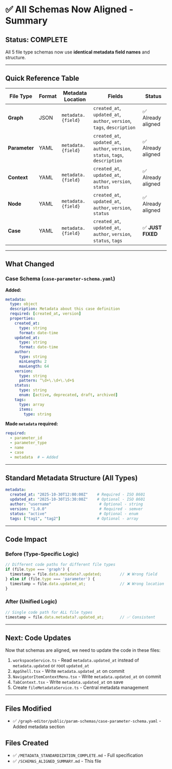 # ✅ All Schemas Now Aligned - Summary

## Status: COMPLETE

All 5 file type schemas now use **identical metadata field names** and structure.

---

## Quick Reference Table

| File Type | Format | Metadata Location | Fields | Status |
|-----------|--------|------------------|--------|--------|
| **Graph** | JSON | `metadata.{field}` | `created_at`, `updated_at`, `author`, `version`, `tags`, `description` | ✅ Already aligned |
| **Parameter** | YAML | `metadata.{field}` | `created_at`, `updated_at`, `author`, `version`, `status`, `tags`, `description` | ✅ Already aligned |
| **Context** | YAML | `metadata.{field}` | `created_at`, `updated_at`, `author`, `version`, `status` | ✅ Already aligned |
| **Node** | YAML | `metadata.{field}` | `created_at`, `updated_at`, `author`, `version`, `status` | ✅ Already aligned |
| **Case** | YAML | `metadata.{field}` | `created_at`, `updated_at`, `author`, `version`, `status`, `tags` | ✅ **JUST FIXED** |

---

## What Changed

### Case Schema (`case-parameter-schema.yaml`)

**Added:**
```yaml
metadata:
  type: object
  description: Metadata about this case definition
  required: [created_at, version]
  properties:
    created_at:
      type: string
      format: date-time
    updated_at:
      type: string
      format: date-time
    author:
      type: string
      minLength: 2
      maxLength: 64
    version:
      type: string
      pattern: ^\d+\.\d+\.\d+$
    status:
      type: string
      enum: [active, deprecated, draft, archived]
    tags:
      type: array
      items:
        type: string
```

**Made `metadata` required:**
```yaml
required:
  - parameter_id
  - parameter_type
  - name
  - case
  - metadata  # ← Added
```

---

## Standard Metadata Structure (All Types)

```yaml
metadata:
  created_at: "2025-10-30T12:00:00Z"    # Required - ISO 8601
  updated_at: "2025-10-30T15:30:00Z"    # Optional - ISO 8601
  author: "username"                     # Optional - string
  version: "1.0.0"                       # Required - semver
  status: "active"                       # Optional - enum
  tags: ["tag1", "tag2"]                # Optional - array
```

---

## Code Impact

### Before (Type-Specific Logic)
```typescript
// Different code paths for different file types
if (file.type === 'graph') {
  timestamp = file.data.metadata?.updated;        // ❌ Wrong field
} else if (file.type === 'parameter') {
  timestamp = file.data.updated_at;               // ❌ Wrong location
}
```

### After (Unified Logic)
```typescript
// Single code path for ALL file types
timestamp = file.data.metadata?.updated_at;       // ✅ Consistent
```

---

## Next: Code Updates

Now that schemas are aligned, we need to update the code in these files:

1. `workspaceService.ts` - Read `metadata.updated_at` instead of `metadata.updated` or root `updated_at`
2. `AppShell.tsx` - Write `metadata.updated_at` on commit
3. `NavigatorItemContextMenu.tsx` - Write `metadata.updated_at` on commit  
4. `TabContext.tsx` - Write `metadata.updated_at` on save
5. Create `fileMetadataService.ts` - Central metadata management

---

## Files Modified

- ✅ `/graph-editor/public/param-schemas/case-parameter-schema.yaml` - Added metadata section

## Files Created

- ✅ `/METADATA_STANDARDIZATION_COMPLETE.md` - Full specification
- ✅ `/SCHEMAS_ALIGNED_SUMMARY.md` - This file

